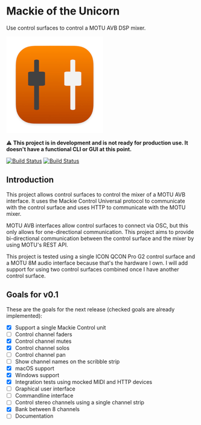 # Mackie of the Unicorn

Use control surfaces to control a MOTU AVB DSP mixer.

<img src="icon.jpg" width="256" alt="Logo">

⚠️ **This project is in development and is not ready for production use. It doesn't have a functional CLI or GUI at this point.**

[![Build Status](https://ci.sjoerdscheffer.nl/buildStatus/icon?job=MOTU-macOS%2Fmaster&subject=macOS&style=flat-square)](https://ci.sjoerdscheffer.nl/job/MOTU-macOS/job/master/)
[![Build Status](https://ci.sjoerdscheffer.nl/buildStatus/icon?job=MOTU-Windows%2Fmaster&subject=Windows&style=flat-square)](https://ci.sjoerdscheffer.nl/job/MOTU-Windows/job/master/)

## Introduction
This project allows control surfaces to control the mixer of a MOTU AVB interface. It uses the Mackie Control Universal protocol to communicate with the control surface and uses HTTP to communicate with the MOTU mixer.

MOTU AVB interfaces allow control surfaces to connect via OSC, but this only allows for one-directional communication. This project aims to provide bi-directional communication between the control surface and the mixer by using MOTU's REST API.

This project is tested using a single ICON QCON Pro G2 control surface and a MOTU 8M audio interface because that's the hardware I own. I will add support for using two control surfaces combined once I have another control surface.

## Goals for v0.1
These are the goals for the next release (checked goals are already implemented):

- [x] Support a single Mackie Control unit
- [ ] Control channel faders
- [x] Control channel mutes
- [x] Control channel solos
- [ ] Control channel pan
- [ ] Show channel names on the scribble strip
- [x] macOS support
- [x] Windows support
- [x] Integration tests using mocked MIDI and HTTP devices
- [ ] Graphical user interface
- [ ] Commandline interface
- [ ] Control stereo channels using a single channel strip
- [x] Bank between 8 channels
- [ ] Documentation

